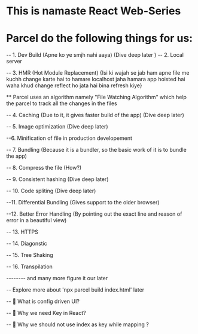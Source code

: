 # This is namaste React Web-Series

# Parcel do the following things for us:
-- 1. Dev Build (Apne ko ye smjh nahi aaya) (Dive deep later
)
-- 2. Local server

-- 3. HMR (Hot Module Replacement) {Isi ki wajah se jab ham apne file me kuchh change karte hai to hamare localhost jaha hamara app hoisted hai waha khud change reflect ho jata hai bina refresh kiye}

** Parcel uses an algorithm namely "File Watching Algorithm" which help the parcel to track all the changes in the files

-- 4. Caching (Due to it, it gives  faster build of the app) (Dive deep later)

-- 5. Image optimization (Dive deep later)

--6. Minification of file in production developement

-- 7. Bundling (Because it is a bundler, so the basic work of it is to bundle the app)

-- 8. Compress the file (How?)

-- 9. Consistent hashing (Dive deep later)

-- 10. Code spliting (Dive deep later)

--11. Differential Bundling (Gives support to the older browser)

--12. Better Error Handling (By pointing out the exact line and reason of error in a beautiful view)

-- 13. HTTPS

-- 14. Diagonstic

-- 15. Tree Shaking

-- 16. Transpilation

-------- and many more figure it our later






-- Explore more about 'npx parcel build index.html' later



-- 🌟 What is config driven UI?





-- 🌟 Why we need Key in React?

-- 🌟 Why we should not use index as key while mapping ?